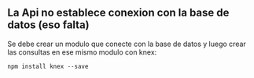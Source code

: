 ## La Api no establece conexion con la base de datos (eso falta)
Se debe crear un modulo que conecte con la base de datos y luego crear las consultas en ese mismo modulo con knex:

`npm install knex --save`